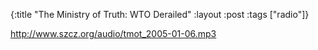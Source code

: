 {:title "The Ministry of Truth: WTO Derailed"
:layout :post
:tags  ["radio"]}

<http://www.szcz.org/audio/tmot_2005-01-06.mp3>

